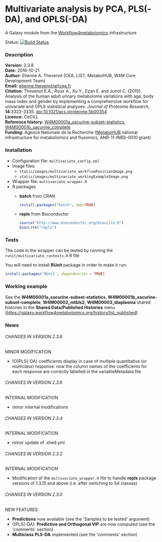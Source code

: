 Multivariate analysis by PCA, PLS(-DA), and OPLS(-DA)
=====================================================

A Galaxy module from the [Workflow4metabolomics](http://workflow4metabolomics.org) infrastructure  

Status: [![Build Status](https://travis-ci.org/workflow4metabolomics/multivariate.svg?branch=master)](https://travis-ci.org/workflow4metabolomics/multivariate).

### Description

**Version:** 2.3.8  
**Date:** 2016-10-21  
**Author:** Etienne A. Thevenot (CEA, LIST, MetaboHUB, W4M Core Development Team)   
**Email:** [etienne.thevenot(at)cea.fr](mailto:etienne.thevenot@cea.fr)  
**Citation:** Thevenot E.A., Roux A., Xu Y., Ezan E. and Junot C. (2015). Analysis of the human adult urinary metabolome variations with age, body mass index and gender by implementing a comprehensive workflow for univariate and OPLS statistical analyses. *Journal of Proteome Research*, **14**:3322-3335. [doi:10.1021/acs.jproteome.5b00354](http://dx.doi.org/10.1021/acs.jproteome.5b00354)  
**Licence:** CeCILL  
**Reference history:** [W4M00001a_sacurine-subset-statistics](http://galaxy.workflow4metabolomics.org/history/list_published), [W4M00001b_sacurine_complete](http://galaxy.workflow4metabolomics.org/history/list_published)     
**Funding:** Agence Nationale de la Recherche ([MetaboHUB](http://www.metabohub.fr/index.php?lang=en&Itemid=473) national infrastructure for metabolomics and fluxomics, ANR-11-INBS-0010 grant)

### Installation

* Configuration file: `multivariate_config.xml` 
* Image files: 
  + `static/images/multivariate_workflowPositionImage.png` 
  + `static/images/multivariate_workingExampleImage.png` 
* Wrapper file: `multivariate_wrapper.R` 
* R packages  
  + **batch** from CRAN  
  
    ```r
    install.packages("batch", dep=TRUE)  
    ```

  + **ropls** from Bioconductor  
  
    ```r
    source("http://www.bioconductor.org/biocLite.R")  
    biocLite("ropls")      
    ```

### Tests

The code in the wrapper can be tested by running the `runit/multivariate_runtests.R` R file

You will need to install **RUnit** package in order to make it run:
```r
install.packages('RUnit', dependencies = TRUE)
```

### Working example  

See the **W4M00001a_sacurine-subset-statistics**, **W4M00001b_sacurine-subset-complete**, **W4M00002_mtbls2**, **W4M00003_diaplasma** shared histories in the **Shared Data/Published Histories** menu (https://galaxy.workflow4metabolomics.org/history/list_published) 

### News

###### CHANGES IN VERSION 2.3.8   

MINOR MODIFICATION  

 * (O)PLS(-DA) coefficients display in case of multiple quantitative (or multiclass) response: now the column names of the coefficients for each response are correctly labelled in the variableMetadata file  
 
###### CHANGES IN VERSION 2.3.6  

INTERNAL MODIFICATION  

 * minor internal modifications  

###### CHANGES IN VERSION 2.3.4

INTERNAL MODIFICATION  

 * minor update of .shed.yml

###### CHANGES IN VERSION 2.3.2

INTERNAL MODIFICATION  

 * Modification of the `multivariate_wrapper.R` file to handle **ropls** package versions of 1.3.15 and above (i.e. after switching to S4 classes)

###### CHANGES IN VERSION 2.3.0  

NEW FEATURES  

 * **Predictions** now available (see the 'Samples to be tested' argument)
 * OPLS(-DA): **Predictive and Orthogonal VIP** are now computed (see the 'comments' section)
 * **Multiclass PLS-DA** implemented (see the 'comments' section)
